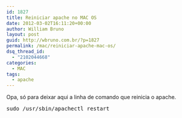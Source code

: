 ```yaml
---
id: 1827
title: Reiniciar apache no MAC OS
date: 2012-03-02T16:11:20+00:00
author: William Bruno
layout: post
guid: http://wbruno.com.br/?p=1827
permalink: /mac/reiniciar-apache-mac-os/
dsq_thread_id:
  - "2102044668"
categories:
  - MAC
tags:
  - apache
---
```

Opa, só para deixar aqui a linha de comando que reinicia o apache.

<pre name="code">sudo /usr/sbin/apachectl restart</pre>
